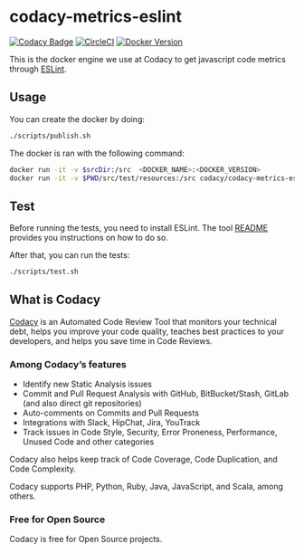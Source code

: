 # codacy-metrics-eslint

[![Codacy Badge](https://api.codacy.com/project/badge/Grade/e09ea1ceddb5453abb709b0e147779f1)](https://www.codacy.com/project/Codacy/codacy-metrics-eslint/dashboard?utm_source=github.com&amp;utm_medium=referral&amp;utm_content=codacy/codacy-metrics-eslint&amp;utm_campaign=Badge_Grade_Dashboard)
[![CircleCI](https://circleci.com/gh/codacy/codacy-metrics-eslint.svg?style=svg)](https://circleci.com/gh/codacy/codacy-metrics-eslint)
[![Docker Version](https://images.microbadger.com/badges/version/codacy/codacy-metrics-eslint.svg)](https://microbadger.com/images/codacy/codacy-metrics-eslint "Get your own version badge on microbadger.com")

This is the docker engine we use at Codacy to get javascript code metrics through [ESLint](https://github.com/eslint/eslint).

## Usage

You can create the docker by doing:

```bash
./scripts/publish.sh
```

The docker is ran with the following command:

```bash
docker run -it -v $srcDir:/src  <DOCKER_NAME>:<DOCKER_VERSION>
docker run -it -v $PWD/src/test/resources:/src codacy/codacy-metrics-eslint:latest
```

## Test

Before running the tests, you need to install ESLint. The tool [README](https://github.com/eslint/eslint/blob/master/README.md) provides you instructions on how to do so.

After that, you can run the tests:

```bash
./scripts/test.sh
```

## What is Codacy

[Codacy](https://www.codacy.com/) is an Automated Code Review Tool that monitors your technical debt, helps you improve your code quality, teaches best practices to your developers, and helps you save time in Code Reviews.

### Among Codacy’s features

- Identify new Static Analysis issues
- Commit and Pull Request Analysis with GitHub, BitBucket/Stash, GitLab (and also direct git repositories)
- Auto-comments on Commits and Pull Requests
- Integrations with Slack, HipChat, Jira, YouTrack
- Track issues in Code Style, Security, Error Proneness, Performance, Unused Code and other categories

Codacy also helps keep track of Code Coverage, Code Duplication, and Code Complexity.

Codacy supports PHP, Python, Ruby, Java, JavaScript, and Scala, among others.

### Free for Open Source

Codacy is free for Open Source projects.
